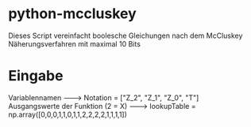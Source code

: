 # python-mccluskey
Dieses Script vereinfacht boolesche Gleichungen nach dem McCluskey Näherungsverfahren mit maximal 10 Bits

# Eingabe

Variablennamen ---> Notation = ["Z_2", "Z_1", "Z_0", "T"]\
Ausgangswerte der Funktion (2 = X) ---> lookupTable = np.array([0,0,0,1,1,0,1,1,2,2,2,2,1,1,1,1])
